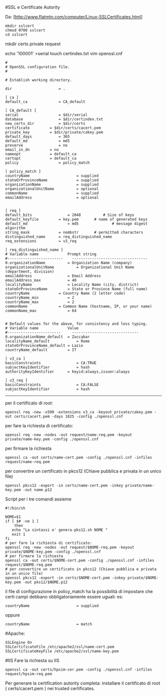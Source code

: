 #SSL e Certificate Autority

Da: [http://www.flatmtn.com/computer/Linux-SSLCertificates.html]


    mkdir sslcert
    chmod 0700 sslcert
    cd sslcert
mkdir certs private request

echo '100001' >serial
touch certindex.txt
vim openssl.cnf

```
#
# OpenSSL configuration file.
#

# Establish working directory.

dir						= .

[ ca ]
default_ca				= CA_default

[ CA_default ]
serial					= $dir/serial
database				= $dir/certindex.txt
new_certs_dir			= $dir/certs
certificate			= $dir/certs/cacert.pem
private_key			= $dir/private/cakey.pem
default_days			= 365
default_md				= md5
preserve				= no
email_in_dn			= no
nameopt				= default_ca
certopt				= default_ca
policy					= policy_match

[ policy_match ]
countryName                     = supplied
stateOrProvinceName             = supplied
organizationName                = supplied
organizationalUnitName          = optional
commonName                      = supplied
emailAddress                    = optional


[ req ]
default_bits				= 2048			# Size of keys
default_keyfile			= key.pem		# name of generated keys
default_md					= md5				# message digest algorithm
string_mask				= nombstr		# permitted characters
distinguished_name		= req_distinguished_name
req_extensions			= v3_req

[ req_distinguished_name ]
# Variable name				Prompt string
#-------------------------	  ----------------------------------
0.organizationName			= Organization Name (company)
organizationalUnitName			= Organizational Unit Name (department, division)
emailAddress				= Email Address
emailAddress_max			= 40
localityName				= Locality Name (city, district)
stateOrProvinceName			= State or Province Name (full name)
countryName				= Country Name (2 letter code)
countryName_min				= 2
countryName_max				= 2
commonName				= Common Name (hostname, IP, or your name)
commonName_max				= 64


# Default values for the above, for consistency and less typing.
# Variable name				Value
#------------------------	  ------------------------------
0.organizationName_default	= Zuccabar
localityName_default			= Rome
stateOrProvinceName_default	= Lazio
countryName_default			= IT

[ v3_ca ]
basicConstraints				= CA:TRUE
subjectKeyIdentifier			= hash
authorityKeyIdentifier		= keyid:always,issuer:always

[ v3_req ]
basicConstraints				= CA:FALSE
subjectKeyIdentifier			= hash
```

-----

per il certificato di root:

    openssl req -new -x509 -extensions v3_ca -keyout private/cakey.pem -out certs/cacert.pem -days 1825 -config ./openssl.cnf

per fare la richiesta di certificato:

    openssl req -new -nodes -out request/name-req.pem -keyout private/name-key.pem -config ./openssl.cnf

per firmare la richiesta

    openssl ca -out certs/name-cert.pem -config ./openssl.cnf -infiles request/name-req.pem

per convertire un certificato in pkcs12 (Chiave pubblica e privata in un unico file)

    openssl pkcs12 -export -in certs/name-cert.pem -inkey private/name-key.pem -out name.p12


Script per i tre comandi assieme

```
#!/bin/sh

NOME=$1
if [ $# -ne 1 ]
    then
   echo "La sintassi e' genera-pks12.sh NOME "
   exit 1
fi
# per fare la richiesta di certificato:
openssl req -new -nodes -out request/$NOME-req.pem -keyout private/$NOME-key.pem -config ./openssl.cnf
# per firmare la richiesta
openssl ca -out certs/$NOME-cert.pem -config ./openssl.cnf -infiles request/$NOME-req.pem
# per convertire un certificato in pkcs12 (Chiave pubblica e privata in un unico file)
openssl pkcs12 -export -in certs/$NOME-cert.pem -inkey private/$NOME-key.pem -out pks12/$NOME.p12
```

il file di configurazione in policy_match ha la possibilità di impostare che certi campi debbano obbligatoriamente essere uguali:
es: 

    countryName                     = supplied

oppure

    countryName                     = match



#Apache:

    SSLEngine On
    SSLCertificateFile /etc/apache2/ssl/name-cert.pem
    SSLCertificateKeyFile /etc/apache2/ssl/name-key.pem




#IIS
Fare la richiesta su IIS

    openssl ca -out certs/hpsim-cer.pem -config ./openssl.cnf -infiles request/hpsim-req.pem


Per generare la certification autority completa: installare il certificato di root ( certs/cacert.pem ) nei trusted certificates. 
